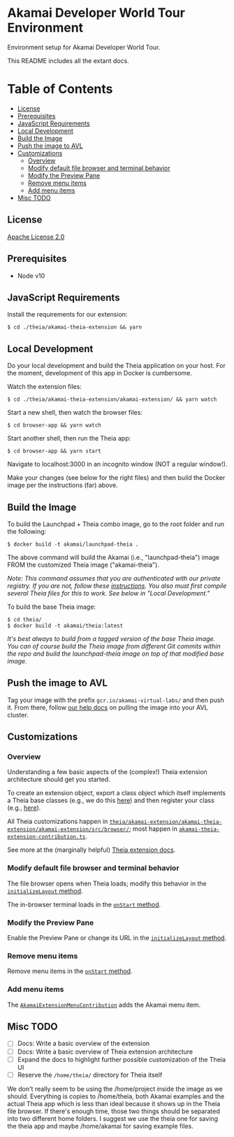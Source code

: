 # Akamai Developer World Tour Environment

Environment setup for Akamai Developer World Tour.

This README includes all the extant docs.

Table of Contents
=================

* [License](#license)
* [Prerequisites](#prerequisites)
* [JavaScript Requirements](#javascript-requirements)
* [Local Development](#local-development)
* [Build the Image](#build-the-image)
* [Push the image to AVL](#push-the-image-to-avl)
* [Customizations](#customizations)
    * [Overview](#overview)
    * [Modify default file browser and terminal behavior](#modify-default-file-browser-and-terminal-behavior)
    * [Modify the Preview Pane](#modify-the-preview-pane)
    * [Remove menu items](#remove-menu-items)
    * [Add menu items](#add-menu-items)
* [Misc TODO](#misc-todo)

## License

[Apache License 2.0](LICENSE) 

## Prerequisites 

- Node v10

## JavaScript Requirements

Install the requirements for our extension: 

```
$ cd ./theia/akamai-theia-extension && yarn

```

## Local Development 

Do your local development and build the Theia application on your 
host. For the moment, development of this app in Docker is cumbersome.

Watch the extension files: 

```
$ cd ./theia/akamai-theia-extension/akamai-extension/ && yarn watch
```

Start a new shell, then watch the browser files:

```
$ cd browser-app && yarn watch 
```

Start another shell, then run the Theia app: 

```
$ cd browser-app && yarn start 
```

Navigate to localhost:3000 in an incognito window (NOT a regular window!). 

Make your changes (see below for the right files) and then build the Docker image per the instructions (far) above.

## Build the Image

To build the Launchpad + Theia combo image, go to the
root folder and run the following:

```
$ docker build -t akamai/launchpad-theia .
```

The above command will build the Akamai (i.e., "launchpad-theia") image FROM the customized Theia image ("akamai-theia").

*Note: This command assumes that you are authenticated with our private
registry. If you are not, follow these [instructions][gce-auth]. You also 
must first compile several Theia files for this to work. See below in 
"Local Development."*

To build the base Theia image:

```
$ cd theia/ 
$ docker build -t akamai/theia:latest
```

*It's best always to build from a tagged version of the base Theia image. You can of course build the Theia image from different Git commits within the repo and build the launchpad-theia image on top of that modified base image.*

## Push the image to AVL 

Tag your image with the prefix `gcr.io/akamai-virtual-labs/` and then push it. From there, follow [our help docs][avl-help-pull] on pulling the image into your AVL cluster.


## Customizations 

### Overview 

Understanding a few basic aspects of the (complex!) Theia extension architecture should get you started. 

To create an extension object, export a class object which itself implements a Theia base classes (e.g., we do this [here][extension-base-class]) and then register your class (e.g., [here][extension-base-class-register]). 

All Theia customizations happen in [`theia/akamai-extension/akamai-theia-extension/akamai-extension/src/browser/`][extension-src]; most happen in [`akamai-theia-extension-contribution.ts`][extension-contribution]. 

See more at the (marginally helpful) [Theia extension docs][theia-extension-docs].

### Modify default file browser and terminal behavior

The file browser opens when Theia loads; modify this 
behavior in the [`initializeLayout` method][filebrowser-open].

The in-browser terminal loads in the [`onStart` method][terminal-open].

### Modify the Preview Pane

Enable the Preview Pane or change its URL in the [`initializeLayout` method][preview-pane].

### Remove menu items

Remove menu items in the [`onStart` method][menu-items].

### Add menu items 

The [`AkamaiExtensionMenuContribution`][akamai-menu] adds the Akamai menu item.

## Misc TODO

- [ ] Docs: Write a basic overview of the extension 
- [ ] Docs: Write a basic overview of Theia extension architecture
- [ ] Expand the docs to highlight further possible customization of the Theia UI
- [ ] Reserve the `/home/theia/` directory for Theia itself 

We don't really seem to be using the /home/project inside the image
as we should. Everything is copies to /home/theia, both Akamai examples and the
actual Theia app which is less than ideal because it shows up in the Theia file
browser. If there's enough time, those two things should be separated into two
different home folders. I suggest we use the theia one for saving the theia app
and maybe /home/akamai for saving example files.

[akamai-menu]: ./theia/akamai-theia-extension/akamai-extension/src/browser/akamai-extension-contribution.ts#L85
[avl-help-pull]: https://help.appsembler.com/article/160-importing-container-registry
[extension-base-class]: ./theia/akamai-theia-extension/akamai-extension/src/browser/akamai-extension-contribution.ts#L17
[extension-base-class-register]: ./theia/akamai-theia-extension/akamai-extension/src/browser/akamai-extension-frontend-module.ts#L17
[extension-contribution]: ./theia/akamai-theia-extension/akamai-extension/src/browser/akamai-extension-contribution.ts
[extension-src]: ./theia/akamai-theia-extension/akamai-extension/src/browser/
[filebrowser-open]: ./theia/akamai-theia-extension/akamai-extension/src/browser/akamai-extension-contribution.ts#L51-L54
[gce-auth]: https://help.appsembler.com/article/374-gcr
[menu-items]: ./theia/akamai-theia-extension/akamai-extension/src/browser/akamai-extension-contribution.ts#L32-44
[terminal-open]: ./theia/akamai-theia-extension/akamai-extension/src/browser/akamai-extension-contribution.ts#L32-34
[theia-extension-docs]: https://www.theia-ide.org/doc/Authoring_Extensions.html
[preview-pane]: ./theia/akamai-theia-extension/akamai-extension/src/browser/akamai-extension-contribution.ts#L56-57
